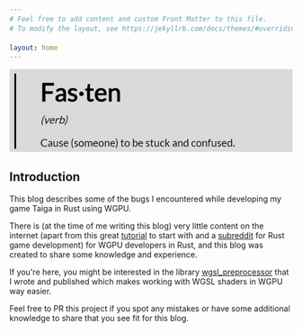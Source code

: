 ```yaml
---
# Feel free to add content and custom Front Matter to this file.
# To modify the layout, see https://jekyllrb.com/docs/themes/#overriding-theme-defaults

layout: home
---
```

![image](assets/images/fasten.png)



## Introduction

This blog describes some of the bugs I encountered while developing my game Taiga in Rust using WGPU.

There is (at the time of me writing this blog) very little content on the internet (apart from this great [tutorial](https://sotrh.github.io/learn-wgpu/) to start with and a [subreddit](https://www.reddit.com/r/rust_gamedev/) for Rust game development) for WGPU developers in Rust, and this blog was created to share some knowledge and experience.

If you're here, you might be interested in the library [wgsl_preprocessor](https://crates.io/crates/wgsl_preprocessor) that I wrote and published which makes working with WGSL shaders in WGPU way easier.

Feel free to PR this project if you spot any mistakes or have some additional knowledge to share that you see fit for this blog.
